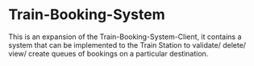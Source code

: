 # Train-Booking-System
This is an expansion of the Train-Booking-System-Client, it contains a system that can be implemented to the Train Station to validate/ delete/ view/ create queues of bookings on a particular destination.
